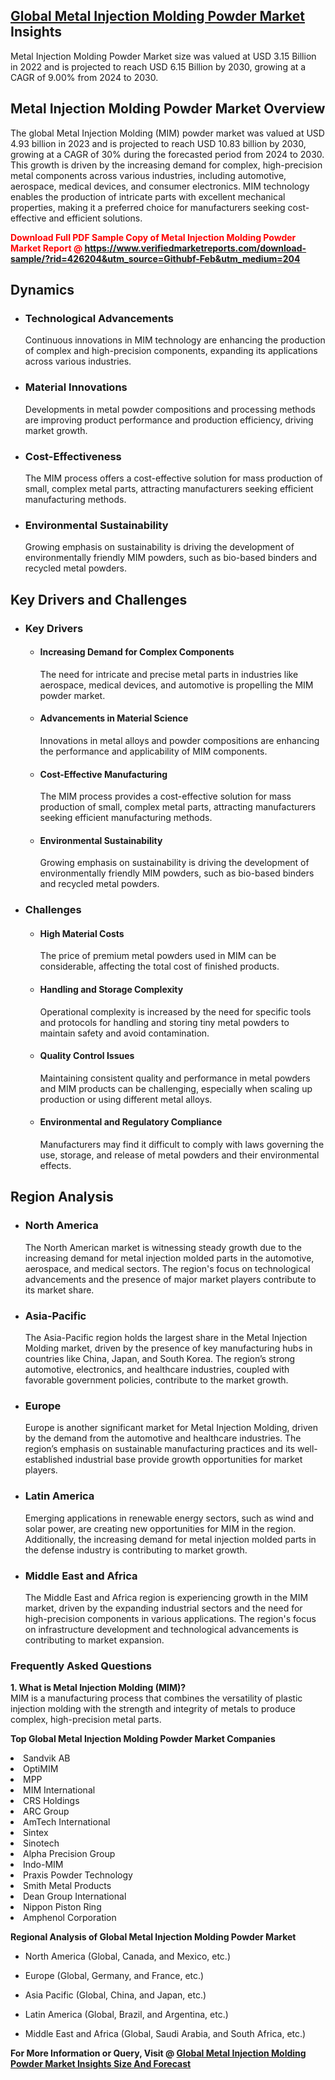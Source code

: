 <h2><a href="https://www.verifiedmarketreports.com/download-sample/?rid=426204&amp;utm_source=Githubf&amp;utm_medium=204" target="_blank">Global Metal Injection Molding Powder Market</a> Insights</h2><p>Metal Injection Molding Powder Market size was valued at USD 3.15 Billion in 2022 and is projected to reach USD 6.15 Billion by 2030, growing at a CAGR of 9.00% from 2024 to 2030.</p><p> <h2>Metal Injection Molding Powder Market Overview</h2> <p>The global Metal Injection Molding (MIM) powder market was valued at USD 4.93 billion in 2023 and is projected to reach USD 10.83 billion by 2030, growing at a CAGR of 30% during the forecasted period from 2024 to 2030. This growth is driven by the increasing demand for complex, high-precision metal components across various industries, including automotive, aerospace, medical devices, and consumer electronics. MIM technology enables the production of intricate parts with excellent mechanical properties, making it a preferred choice for manufacturers seeking cost-effective and efficient solutions. </p> <p><strong><p><span class=""><span style="color: #ff0000;"><strong>Download Full PDF Sample Copy of Metal Injection Molding Powder Market Report</strong> @ </span><a href="https://www.verifiedmarketreports.com/download-sample/?rid=426204&amp;utm_source=Githubf-Feb&amp;utm_medium=204" target="_blank">https://www.verifiedmarketreports.com/download-sample/?rid=426204&amp;utm_source=Githubf-Feb&amp;utm_medium=204</a></span></p></strong></p> <h2>Dynamics</h2> <ul> <li><h3>Technological Advancements</h3> <p>Continuous innovations in MIM technology are enhancing the production of complex and high-precision components, expanding its applications across various industries. </p> </li> <li><h3>Material Innovations</h3> <p>Developments in metal powder compositions and processing methods are improving product performance and production efficiency, driving market growth. </p> </li> <li><h3>Cost-Effectiveness</h3> <p>The MIM process offers a cost-effective solution for mass production of small, complex metal parts, attracting manufacturers seeking efficient manufacturing methods. </p> </li> <li><h3>Environmental Sustainability</h3> <p>Growing emphasis on sustainability is driving the development of environmentally friendly MIM powders, such as bio-based binders and recycled metal powders. </p> </li> </ul> <h2>Key Drivers and Challenges</h2> <ul> <li><h3>Key Drivers</h3> <ul> <li><h4>Increasing Demand for Complex Components</h4> <p>The need for intricate and precise metal parts in industries like aerospace, medical devices, and automotive is propelling the MIM powder market. </p> </li> <li><h4>Advancements in Material Science</h4> <p>Innovations in metal alloys and powder compositions are enhancing the performance and applicability of MIM components. </p> </li> <li><h4>Cost-Effective Manufacturing</h4> <p>The MIM process provides a cost-effective solution for mass production of small, complex metal parts, attracting manufacturers seeking efficient manufacturing methods. </p> </li> <li><h4>Environmental Sustainability</h4> <p>Growing emphasis on sustainability is driving the development of environmentally friendly MIM powders, such as bio-based binders and recycled metal powders. </p> </li> </ul> </li> <li><h3>Challenges</h3> <ul> <li><h4>High Material Costs</h4> <p>The price of premium metal powders used in MIM can be considerable, affecting the total cost of finished products. </p> </li> <li><h4>Handling and Storage Complexity</h4> <p>Operational complexity is increased by the need for specific tools and protocols for handling and storing tiny metal powders to maintain safety and avoid contamination. </p> </li> <li><h4>Quality Control Issues</h4> <p>Maintaining consistent quality and performance in metal powders and MIM products can be challenging, especially when scaling up production or using different metal alloys. </p> </li> <li><h4>Environmental and Regulatory Compliance</h4> <p>Manufacturers may find it difficult to comply with laws governing the use, storage, and release of metal powders and their environmental effects. </p> </li> </ul> </li> </ul> <h2>Region Analysis</h2> <ul> <li><h3>North America</h3> <p>The North American market is witnessing steady growth due to the increasing demand for metal injection molded parts in the automotive, aerospace, and medical sectors. The region's focus on technological advancements and the presence of major market players contribute to its market share. </p> </li> <li><h3>Asia-Pacific</h3> <p>The Asia-Pacific region holds the largest share in the Metal Injection Molding market, driven by the presence of key manufacturing hubs in countries like China, Japan, and South Korea. The region’s strong automotive, electronics, and healthcare industries, coupled with favorable government policies, contribute to the market growth. </p> </li> <li><h3>Europe</h3> <p>Europe is another significant market for Metal Injection Molding, driven by the demand from the automotive and healthcare industries. The region’s emphasis on sustainable manufacturing practices and its well-established industrial base provide growth opportunities for market players. </p> </li> <li><h3>Latin America</h3> <p>Emerging applications in renewable energy sectors, such as wind and solar power, are creating new opportunities for MIM in the region. Additionally, the increasing demand for metal injection molded parts in the defense industry is contributing to market growth. </p> </li> <li><h3>Middle East and Africa</h3> <p>The Middle East and Africa region is experiencing growth in the MIM market, driven by the expanding industrial sectors and the need for high-precision components in various applications. The region's focus on infrastructure development and technological advancements is contributing to market expansion. </p> </li> </ul> <h3>Frequently Asked Questions</h3> <p><strong>1. What is Metal Injection Molding (MIM)?</strong><br> MIM is a manufacturing process that combines the versatility of plastic injection molding with the strength and integrity of metals to produce complex, high-precision metal parts.</p><p><strong>Top Global Metal Injection Molding Powder Market Companies</strong></p><div data-test-id=""><p><li>Sandvik AB</li><li> OptiMIM</li><li> MPP</li><li> MIM International</li><li> CRS Holdings</li><li> ARC Group</li><li> AmTech International</li><li> Sintex</li><li> Sinotech</li><li> Alpha Precision Group</li><li> Indo-MIM</li><li> Praxis Powder Technology</li><li> Smith Metal Products</li><li> Dean Group International</li><li> Nippon Piston Ring</li><li> Amphenol Corporation</li></p><div><strong>Regional Analysis of&nbsp;Global Metal Injection Molding Powder Market</strong></div><ul><li dir="ltr"><p dir="ltr">North America&nbsp;(Global, Canada, and Mexico, etc.)</p></li><li dir="ltr"><p dir="ltr">Europe (Global, Germany, and France, etc.)</p></li><li dir="ltr"><p dir="ltr">Asia Pacific&nbsp;(Global, China, and Japan, etc.)</p></li><li dir="ltr"><p dir="ltr">Latin America&nbsp;(Global, Brazil, and Argentina, etc.)</p></li><li dir="ltr">Middle East and Africa&nbsp;(Global, Saudi Arabia, and South Africa, etc.)</li></ul><p><strong>For More Information or Query, Visit @&nbsp;</strong><strong><a href="https://www.verifiedmarketreports.com/product/metal-injection-molding-powder-market/?utm_source=Githubf&amp;utm_medium=204" target="_blank">Global Metal Injection Molding Powder Market Insights Size And Forecast</a></strong></p></div>
